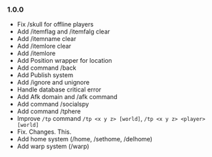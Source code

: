 ### 1.0.0
- Fix /skull for offline players
- Add /itemflag and /itemfalg clear
- Add /itemname clear
- Add /itemlore clear
- Add /itemlore
- Add Position wrapper for location 
- Add command /back
- Add Publish system
- Add /ignore and unignore
- Handle database critical error
- Add Afk domain and /afk command
- Add command /socialspy
- Add command /tphere
- Improve `/tp` command `/tp <x y z> [world]`, `/tp <x y z> <player> [world]`
- Fix. Changes. This.
- Add home system (/home, /sethome, /delhome)
- Add warp system (/warp)
